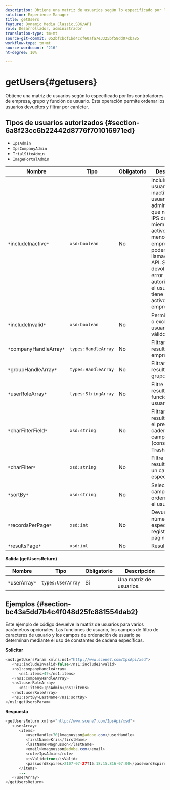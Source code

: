 ```yaml
---
description: Obtiene una matriz de usuarios según lo especificado por los controladores de empresa, grupo y función de usuario. Esta operación permite ordenar los usuarios devueltos y filtrar por carácter.
solution: Experience Manager
title: getUsers
feature: Dynamic Media Classic,SDK/API
role: Desarrollador, administrador
translation-type: tm+mt
source-git-commit: 052bfcbcf1bd4ccf60afa7e3325bf58dd07cba85
workflow-type: tm+mt
source-wordcount: '216'
ht-degree: 10%

---
```



# getUsers{#getusers}

Obtiene una matriz de usuarios según lo especificado por los controladores de empresa, grupo y función de usuario. Esta operación permite ordenar los usuarios devueltos y filtrar por carácter.

## Tipos de usuarios autorizados {#section-6a8f23cc6b22442d8776f701016971ed}

* `IpsAdmin`
* `IpsCompanyAdmin`
* `TrialSiteAdmin`
* `ImagePortalAdmin`


| Nombre | Tipo | Obligatorio | Descripción |
|---|---|---|---|
| `*`includeInactive`*` | `xsd:boolean` | No | Incluir o excluir usuarios inactivos. Los usuarios administradores que no sean de IPS deben ser miembros activos de al menos una empresa para poder realizar llamadas de API. Se devolverá un error de autorización si el usuario no tiene miembros activos de la empresa. |
| `*`includeInvalid`*` | `xsd:boolean` | No | Permite incluir o excluir usuarios no válidos. |
| `*`companyHandleArray`*` | `types:HandleArray` | No | Filtrar resultados por empresa. |
| `*`groupHandleArray`*` | `types:HandleArray` | No | Filtrar resultados por grupo. |
| `*`userRoleArray`*` | `types:StringArray` | No | Filtre los resultados por función de usuario. |
| `*`charFilterField`*` | `xsd:string` | No | Filtrar los resultados por el prefijo de cadena del campo (consulte [!DNL Trash State).] |
| `*`charFilter`*` | `xsd:string` | No | Filtre los resultados por un carácter específico. |
| `*`sortBy`*` | `xsd:string` | No | Selección de campos de ordenación por el usuario. |
| `*`recordsPerPage`*` | `xsd:int` | No | Devuelve el número especificado de registros por página. |
| `*`resultsPage`*` | `xsd:int` | No | Resultados . |

**Salida (getUsersReturn)**

| Nombre | Tipo | Obligatorio | Descripción |
|---|---|---|---|
| `*`userArray`*` | `types:UserArray` | Sí | Una matriz de usuarios. |

## Ejemplos {#section-bc43a5dd7b4c4f048d25fc881554dab2}

Este ejemplo de código devuelve la matriz de usuarios para varios parámetros opcionales. Las funciones de usuario, los campos de filtro de caracteres de usuario y los campos de ordenación de usuario se determinan mediante el uso de constantes de cadena específicas.

**Solicitar**

```java
<ns1:getUsersParam xmlns:ns1="http://www.scene7.com/IpsApi/xsd">
   <ns1:includeInvalid>false</ns1:includeInvalid>
   <ns1:companyHandleArray>
      <ns1:items>47</ns1:items>
   </ns1:companyHandleArray>
   <ns1:userRoleArray>
      <ns1:items>IpsAdmin</ns1:items>
   </ns1:userRoleArray>
   <ns1:sortBy>LastName</ns1:sortBy>
</ns1:getUsersParam>
```

**Respuesta**

```java
<getUsersReturn xmlns="http://www.scene7.com/IpsApi/xsd">
   <userArray>
      <items>
         <userHandle>70|kmagnusson@adobe.com</userHandle>
         <firstName>Kris</firstName>
         <lastName>Magnusson</lastName>
         <email>kmagnusson@adobe.com</email>
         <role>IpsAdmin</role>
         <isValid>true</isValid>
         <passwordExpires>2107-07-27T15:18:15.816-07:00</passwordExpires>
      </items>
      ...
   </userArray>
</getUsersReturn>
```

